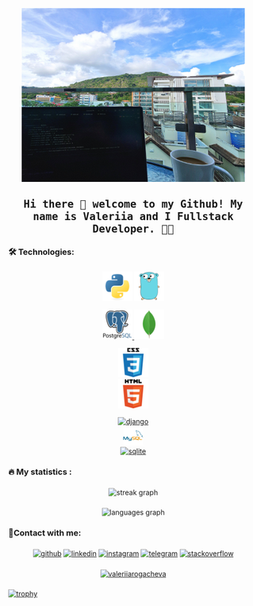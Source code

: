 <div align="center">

<img src="https://github.com/ValeriiaRogacheva/ValeriiaRogacheva/blob/main/20240518_145839.jpg" width="450" height="350">

</div>

###

<h2 align="center"><samp> Hi there 👋  welcome to my Github! My name is Valeriia and I Fullstack Developer. 👩‍💻  </samp></h2>


###

<div align="center">
  
<h3 align="left">🛠 Technologies:</h3>

</div>

###

<div align="center">
 
 <img src="https://raw.githubusercontent.com/devicons/devicon/master/icons/python/python-original.svg" alt="python" width="60" height="60"/> </a> <a href="https://www.sqlite.org/" target="_blank" rel="noreferrer">
 <img src="https://raw.githubusercontent.com/devicons/devicon/master/icons/go/go-original.svg" alt="go" width="60" height="60"/> </a> <a href="https://www.sqlite.org/" target="_blank" rel="noreferrer">

 <img src="https://raw.githubusercontent.com/devicons/devicon/master/icons/postgresql/postgresql-original-wordmark.svg" alt="postgresql" width="60" height="60"/> </a> <a href="https://www.python.org" target="_blank" rel="noreferrer">
 <img src="https://raw.githubusercontent.com/devicons/devicon/master/icons/mongodb/mongodb-original.svg" alt="postgresql" width="60" height="60"/> </a> <a href="https://www.python.org" target="_blank" rel="noreferrer">
  
  <img src="https://raw.githubusercontent.com/devicons/devicon/master/icons/css3/css3-original-wordmark.svg" alt="css3" width="60" height="60"/> </a> <a href="https://www.djangoproject.com/" target="_blank" rel="noreferrer">      
  <img src="https://raw.githubusercontent.com/devicons/devicon/master/icons/html5/html5-original-wordmark.svg" alt="html5" width="60" height="60"/> </a> <a href="https://www.mysql.com/" target="_blank" rel="noreferrer">

  
  <img src="https://cdn.worldvectorlogo.com/logos/django.svg" alt="django" width="40" height="40"/> </a> <a href="https://www.w3.org/html/" target="_blank" rel="noreferrer">           
  <img src="https://raw.githubusercontent.com/devicons/devicon/master/icons/mysql/mysql-original-wordmark.svg" alt="mysql" width="40" height="40"/> </a> <a href="https://www.postgresql.org" target="_blank" rel="noreferrer">            
  <img src="https://www.vectorlogo.zone/logos/sqlite/sqlite-icon.svg" alt="sqlite" width="40" height="40"/> </a> </p>

</div>

###

<h3 align="left">🔥 My statistics :</h3>

###

<div align="center">
  <img src="https://streak-stats.demolab.com?user=ValeriiaRogacheva&locale=en&mode=daily&theme=dark&hide_border=false&border_radius=5&order=3" height="220" alt="streak graph"  />
</div>

###
<div align="center">
  <img src="https://github-readme-stats.vercel.app/api/top-langs?username=ValeriiaRogacheva&locale=en&hide_title=false&layout=compact&card_width=320&langs_count=5&theme=dracula&hide_border=false&order=2" height="150" alt="languages graph"  />
</div>

###

<h3 align="left">🤳Сontact with me:</h3>

###

<div align="center">

[<img src='https://cdn.jsdelivr.net/npm/simple-icons@3.0.1/icons/github.svg' alt='github' height='40'>](https://github.com/ValeriiaRogacheva)  [<img src='https://cdn.jsdelivr.net/npm/simple-icons@3.0.1/icons/linkedin.svg' alt='linkedin' height='40'>](https://www.linkedin.com/in/valeriia-rogacheva-26936230a/)  [<img src='https://cdn.jsdelivr.net/npm/simple-icons@3.0.1/icons/instagram.svg' alt='instagram' height='40'>](https://www.instagram.com/v.rogacheva/)  [<img src='https://cdn.jsdelivr.net/npm/simple-icons@3.0.1/icons/telegram.svg' alt='telegram' height='40'>](https://t.me/ValeriiaRogacheva)   [<img src='https://cdn.jsdelivr.net/npm/simple-icons@3.0.1/icons/stackoverflow.svg' alt='stackoverflow' height='40'>](https://stackoverflow.com/users/25102352/lerarogacheva) 

</div>
 
###
<div align="center">
 <a href="https://www.buymeacoffee.com/valeriiarogacheva?new=1"> <img align="center" src="https://cdn.buymeacoffee.com/buttons/v2/default-orange.png" height="50" width="210" alt="valeriiarogacheva" /></a>
</div>

###

[![trophy](https://github-profile-trophy.vercel.app/?username=ValeriiaRogacheva)](https://github.com/ryo-ma/github-profile-trophy)



